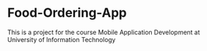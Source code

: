# Food-Ordering-App
This is a project for the course Mobile Application Development at University of Information Technology
